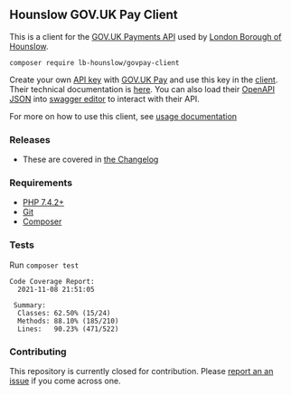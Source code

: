 ## Hounslow GOV.UK Pay Client

This is a client for the [GOV.UK Payments API](https://www.payments.service.gov.uk) used by [London Borough of Hounslow](https://www.hounslow.gov.uk).

`composer require lb-hounslow/govpay-client`

Create your own [API key](https://docs.payments.service.gov.uk/quick_start_guide/#test-the-api) with [GOV.UK Pay](https://www.payments.service.gov.uk) and use this key in the [client](src/Client/Client.php). Their technical documentation is [here](https://docs.payments.service.gov.uk). You can also load their [OpenAPI JSON](https://raw.githubusercontent.com/alphagov/pay-publicapi/master/openapi/publicapi_spec.json) into [swagger editor](https://editor.swagger.io) to interact with their API.

For more on how to use this client, see [usage documentation](docs/USAGE.md)

### Releases

- These are covered in [the Changelog](docs/CHANGELOG.md)

### Requirements

- [PHP 7.4.2+](https://www.php.net/downloads.php)
- [Git](https://git-scm.com/downloads)
- [Composer](https://getcomposer.org)

### Tests

Run `composer test`

```
Code Coverage Report:      
  2021-11-08 21:51:05      
                           
 Summary:                  
  Classes: 62.50% (15/24)  
  Methods: 88.10% (185/210)
  Lines:   90.23% (471/522)
```

### Contributing

This repository is currently closed for contribution. Please [report an an issue](https://github.com/LBHounslow/govpay-client/issues) if you come across one.
